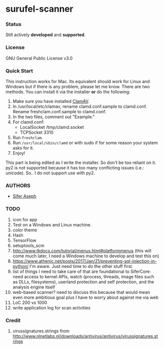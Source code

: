 # surufel-scanner

### Status

Still actively **developed** and **supported**.

### License

GNU General Public License v3.0

### Quick Start

This instruction works for Mac. Its equivalent should work for Linux and Windows but if there is any problem, please let me know.
There are two methods. You can install it via the installer **or** do the following:

1. Make sure you have installed [ClamAV](https://www.clamav.net).
2. In /usr/local/etc/clamav, rename clamd.conf.sample to clamd.conf. Rename freshclam.conf.sample to clamd.conf.
3. In the two files, comment out "Example."
4. For clamd.conf:
    * LocalSocket /tmp/clamd.socket
    * TCPSocket 3310
5. Run `freshclam`.
6. Run `/usr/local/sbin/clamd` or with sudo if for some reason your system asks for it.
7. Enjoy!

This part is being edited as I write the installer. So don't be too reliant on it. py2 is not supported because it has too many conflicting issues (i.e.: unicode). So.. I do not support use with py2.

### AUTHORS

* [Sifer Aseph](https://github.com/Surufel)

### TODO

1. icon for app
2. Test on a Windows and Linux machine.
3. color theme
4. Hash
5. TensorFlow
7. setuptools_scm
8. http://www.tkdocs.com/tutorial/menus.html#platformmenus (this will come much later, I need a Windows machine to develop and test this on)
9. https://www.athenic.net/posts/2017/Jan/21/preventing-sql-injection-in-python/ I'm aware. Just need time to do the other stuff first.
10. list of things I need to take care of that are foundational to SiferCore: need access to kernel APIs, watch (process, threads, image files such as DLLs, filesystems), userland protection and self protection, and the analysis engine itself
11. web-based scanner? need to discuss this because that would mean even more ambitious goal plus I have to worry about against me via web
12. LoC 200 vs 1000
13. write application log for scan activities

### Credit

1. virussignatures.strings from http://www.nlnetlabs.nl/downloads/antivirus/antivirus/virussignatures.strings
